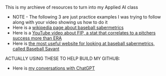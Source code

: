 This is my archieve of resources to turn into my Applied AI class
- NOTE - The following 3 are just practice examples I was trying to follow along with your video showing us how to do it
- Here is a [wikipedia page about baseball sabermetrics](https://en.wikipedia.org/wiki/Sabermetrics)
- Here is a [YouTube video about FIP, a stat that correlates to a pitchers success more than ERA](https://youtu.be/74PSMbR6ihw?si=ZBmsPLD3too7RiiJ)
- Here is [the most useful website for looking at baseball sabermetrics, called Baseball Savant](https://baseballsavant.mlb.com/preview?game_pk=745299&game_date=08/30/2024)

ACTUALLY USING THESE TO HELP BUILD MY GITHUB:
- Here is [my conversations with ChatGPT](https://chatgpt.com/share/e1321c05-b00d-4af8-a3cf-a3a2b2c6b47f) 
